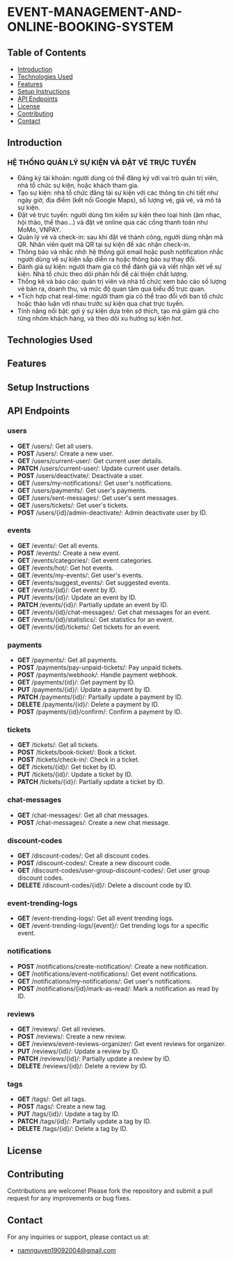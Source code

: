 # EVENT-MANAGEMENT-AND-ONLINE-BOOKING-SYSTEM

## Table of Contents
- [Introduction](#introduction)
- [Technologies Used](#technologies-used)
- [Features](#features)
- [Setup Instructions](#setup-instructions)
- [API Endpoints](#aPI-endpoints)
- [License](#license)
- [Contributing](#contributing)
- [Contact](#contact)
## Introduction
### HỆ THỐNG QUẢN LÝ SỰ KIỆN VÀ ĐẶT VÉ TRỰC TUYẾN
- Đăng ký tài khoản: người dùng có thể đăng ký với vai trò quản trị viên, nhà tổ chức sự
kiện, hoặc khách tham gia.
- Tạo sự kiện: nhà tổ chức đăng tải sự kiện với các thông tin chi tiết như ngày giờ, địa
điểm (kết nối Google Maps), số lượng vé, giá vé, và mô tả sự kiện.
- Đặt vé trực tuyến: người dùng tìm kiếm sự kiện theo loại hình (âm nhạc, hội thảo, thể
thao…) và đặt vé online qua các cổng thanh toán như MoMo, VNPAY.
- Quản lý vé và check-in: sau khi đặt vé thành công, người dùng nhận mã QR. Nhân viên
quét mã QR tại sự kiện để xác nhận check-in.
- Thông báo và nhắc nhở: hệ thống gửi email hoặc push notification nhắc người dùng về
sự kiện sắp diễn ra hoặc thông báo sự thay đổi.
- Đánh giá sự kiện: người tham gia có thể đánh giá và viết nhận xét về sự kiện. Nhà tổ
chức theo dõi phản hồi để cải thiện chất lượng.
- Thống kê và báo cáo: quản trị viên và nhà tổ chức xem báo cáo số lượng vé bán ra,
doanh thu, và mức độ quan tâm qua biểu đồ trực quan.
- *Tích hợp chat real-time: người tham gia có thể trao đổi với ban tổ chức hoặc thảo luận
với nhau trước sự kiện qua chat trực tuyến.
- Tính năng nổi bật: gợi ý sự kiện dựa trên sở thích, tạo mã giảm giá cho từng nhóm
khách hàng, và theo dõi xu hướng sự kiện hot.
## Technologies Used
## Features
## Setup Instructions
## API Endpoints
### users
- **GET** /users/: Get all users.
- **POST** /users/: Create a new user.
- **GET** /users/current-user/: Get current user details.
- **PATCH** /users/current-user/: Update current user details.
- **POST** /users/deactivate/: Deactivate a user.
- **GET** /users/my-notifications/: Get user's notifications.
- **GET** /users/payments/: Get user's payments.
- **GET** /users/sent-messages/: Get user's sent messages.
- **GET** /users/tickets/: Get user's tickets.
- **POST** /users/{id}/admin-deactivate/: Admin deactivate user by ID.
### events
- **GET** /events/: Get all events.
- **POST** /events/: Create a new event.
- **GET** /events/categories/: Get event categories.
- **GET** /events/hot/: Get hot events.
- **GET** /events/my-events/: Get user's events.
- **GET** /events/suggest_events/: Get suggested events.
- **GET** /events/{id}/: Get event by ID.
- **PUT** /events/{id}/: Update an event by ID.
- **PATCH** /events/{id}/: Partially update an event by ID.
- **GET** /events/{id}/chat-messages/: Get chat messages for an event.
- **GET** /events/{id}/statistics/: Get statistics for an event.
- **GET** /events/{id}/tickets/: Get tickets for an event.
### payments
- **GET** /payments/: Get all payments.
- **POST** /payments/pay-unpaid-tickets/: Pay unpaid tickets.
- **POST** /payments/webhook/: Handle payment webhook.
- **GET** /payments/{id}/: Get payment by ID.
- **PUT** /payments/{id}/: Update a payment by ID.
- **PATCH** /payments/{id}/: Partially update a payment by ID.
- **DELETE** /payments/{id}/: Delete a payment by ID.
- **POST** /payments/{id}/confirm/: Confirm a payment by ID.
### tickets
- **GET** /tickets/: Get all tickets.
- **POST** /tickets/book-ticket/: Book a ticket.
- **POST** /tickets/check-in/: Check in a ticket.
- **GET** /tickets/{id}/: Get ticket by ID.
- **PUT** /tickets/{id}/: Update a ticket by ID.
- **PATCH** /tickets/{id}/: Partially update a ticket by ID.
### chat-messages
- **GET** /chat-messages/: Get all chat messages.
- **POST** /chat-messages/: Create a new chat message.
### discount-codes
- **GET** /discount-codes/: Get all discount codes.
- **POST** /discount-codes/: Create a new discount code.
- **GET** /discount-codes/user-group-discount-codes/: Get user group discount codes.
- **DELETE** /discount-codes/{id}/: Delete a discount code by ID.
### event-trending-logs
- **GET** /event-trending-logs/: Get all event trending logs.
- **GET** /event-trending-logs/{event}/: Get trending logs for a specific event.
### notifications
- **POST** /notifications/create-notification/: Create a new notification.
- **GET** /notifications/event-notifications/: Get event notifications.
- **GET** /notifications/my-notifications/: Get user's notifications.
- **POST** /notifications/{id}/mark-as-read/: Mark a notification as read by ID.
### reviews
- **GET** /reviews/: Get all reviews.
- **POST** /reviews/: Create a new review.
- **GET** /reviews/event-reviews-organizer/: Get event reviews for organizer.
- **PUT** /reviews/{id}/: Update a review by ID.
- **PATCH** /reviews/{id}/: Partially update a review by ID.
- **DELETE** /reviews/{id}/: Delete a review by ID.
### tags
- **GET** /tags/: Get all tags.
- **POST** /tags/: Create a new tag.
- **PUT** /tags/{id}/: Update a tag by ID.
- **PATCH** /tags/{id}/: Partially update a tag by ID.
- **DELETE** /tags/{id}/: Delete a tag by ID.
## License
## Contributing
Contributions are welcome! Please fork the repository and submit a pull request for any improvements or bug fixes.
## Contact
For any inquiries or support, please contact us at:
- namnguyen19092004@gmail.com
